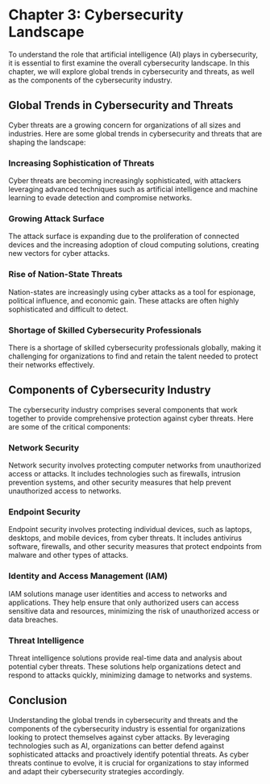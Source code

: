 Chapter 3: Cybersecurity Landscape
==================================

To understand the role that artificial intelligence (AI) plays in cybersecurity, it is essential to first examine the overall cybersecurity landscape. In this chapter, we will explore global trends in cybersecurity and threats, as well as the components of the cybersecurity industry.

Global Trends in Cybersecurity and Threats
------------------------------------------

Cyber threats are a growing concern for organizations of all sizes and industries. Here are some global trends in cybersecurity and threats that are shaping the landscape:

### Increasing Sophistication of Threats

Cyber threats are becoming increasingly sophisticated, with attackers leveraging advanced techniques such as artificial intelligence and machine learning to evade detection and compromise networks.

### Growing Attack Surface

The attack surface is expanding due to the proliferation of connected devices and the increasing adoption of cloud computing solutions, creating new vectors for cyber attacks.

### Rise of Nation-State Threats

Nation-states are increasingly using cyber attacks as a tool for espionage, political influence, and economic gain. These attacks are often highly sophisticated and difficult to detect.

### Shortage of Skilled Cybersecurity Professionals

There is a shortage of skilled cybersecurity professionals globally, making it challenging for organizations to find and retain the talent needed to protect their networks effectively.

Components of Cybersecurity Industry
------------------------------------

The cybersecurity industry comprises several components that work together to provide comprehensive protection against cyber threats. Here are some of the critical components:

### Network Security

Network security involves protecting computer networks from unauthorized access or attacks. It includes technologies such as firewalls, intrusion prevention systems, and other security measures that help prevent unauthorized access to networks.

### Endpoint Security

Endpoint security involves protecting individual devices, such as laptops, desktops, and mobile devices, from cyber threats. It includes antivirus software, firewalls, and other security measures that protect endpoints from malware and other types of attacks.

### Identity and Access Management (IAM)
IAM solutions manage user identities and access to networks and applications. They help ensure that only authorized users can access sensitive data and resources, minimizing the risk of unauthorized access or data breaches.

### Threat Intelligence

Threat intelligence solutions provide real-time data and analysis about potential cyber threats. These solutions help organizations detect and respond to attacks quickly, minimizing damage to networks and systems.

Conclusion
----------

Understanding the global trends in cybersecurity and threats and the components of the cybersecurity industry is essential for organizations looking to protect themselves against cyber attacks. By leveraging technologies such as AI, organizations can better defend against sophisticated attacks and proactively identify potential threats. As cyber threats continue to evolve, it is crucial for organizations to stay informed and adapt their cybersecurity strategies accordingly.
